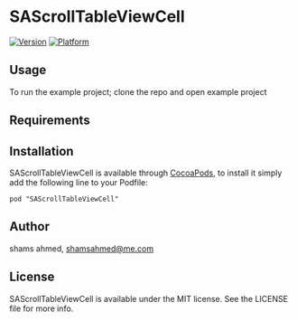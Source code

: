 # SAScrollTableViewCell

[![Version](http://cocoapod-badges.herokuapp.com/v/SAScrollTableViewCell/badge.png)](http://cocoadocs.org/docsets/SAScrollTableViewCell)
[![Platform](http://cocoapod-badges.herokuapp.com/p/SAScrollTableViewCell/badge.png)](http://cocoadocs.org/docsets/SAScrollTableViewCell)

## Usage

To run the example project; clone the repo and open example project

## Requirements

## Installation

SAScrollTableViewCell is available through [CocoaPods](http://cocoapods.org), to install
it simply add the following line to your Podfile:

    pod "SAScrollTableViewCell"

## Author

shams ahmed, shamsahmed@me.com

## License

SAScrollTableViewCell is available under the MIT license. See the LICENSE file for more info.

